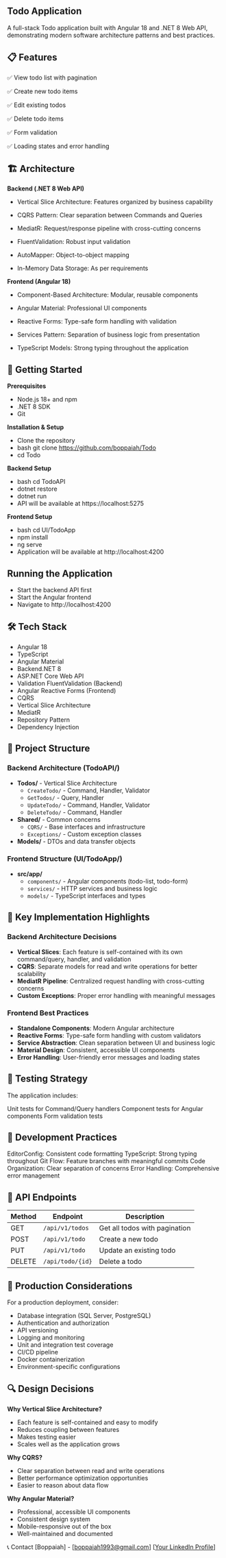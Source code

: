 ## Todo Application
A full-stack Todo application built with Angular 18 and .NET 8 Web API, demonstrating modern software architecture patterns and best practices.

## 📋 Features

✅ View todo list with pagination

✅ Create new todo items

✅ Edit existing todos

✅ Delete todo items

✅ Form validation

✅ Loading states and error handling


## 🏗️ Architecture

**Backend (.NET 8 Web API)**

- Vertical Slice Architecture: Features organized by business capability

- CQRS Pattern: Clear separation between Commands and Queries

- MediatR: Request/response pipeline with cross-cutting concerns

- FluentValidation: Robust input validation

- AutoMapper: Object-to-object mapping

- In-Memory Data Storage: As per requirements

**Frontend (Angular 18)**

- Component-Based Architecture: Modular, reusable components

- Angular Material: Professional UI components

- Reactive Forms: Type-safe form handling with validation

- Services Pattern: Separation of business logic from presentation

- TypeScript Models: Strong typing throughout the application


## 🚀 Getting Started

**Prerequisites**
- Node.js 18+ and npm
- .NET 8 SDK
- Git

**Installation & Setup**
- Clone the repository
- bash git clone https://github.com/boppaiah/Todo
- cd Todo

**Backend Setup**
- bash cd TodoAPI
- dotnet restore
- dotnet run
- API will be available at https://localhost:5275
  
**Frontend Setup**
- bash cd UI/TodoApp
- npm install
- ng serve
- Application will be available at http://localhost:4200

## Running the Application

- Start the backend API first
- Start the Angular frontend
- Navigate to http://localhost:4200

## 🛠️ Tech Stack
- Angular 18
- TypeScript
- Angular Material
- Backend.NET 8
- ASP.NET Core Web API
- Validation FluentValidation (Backend)
- Angular Reactive Forms (Frontend)
- CQRS
-  Vertical Slice Architecture
-  MediatR
- Repository Pattern
-  Dependency Injection
       
## 📁 Project Structure

### Backend Architecture (TodoAPI/)
- **Todos/** - Vertical Slice Architecture
  - `CreateTodo/` - Command, Handler, Validator
  - `GetTodos/` - Query, Handler  
  - `UpdateTodo/` - Command, Handler, Validator
  - `DeleteTodo/` - Command, Handler
- **Shared/** - Common concerns
  - `CQRS/` - Base interfaces and infrastructure
  - `Exceptions/` - Custom exception classes
- **Models/** - DTOs and data transfer objects


### Frontend Structure (UI/TodoApp/)
- **src/app/**
  - `components/` - Angular components (todo-list, todo-form)
  - `services/` - HTTP services and business logic
  - `models/` - TypeScript interfaces and types


## 🎯 Key Implementation Highlights
### Backend Architecture Decisions
- **Vertical Slices**: Each feature is self-contained with its own command/query, handler, and validation
- **CQRS**: Separate models for read and write operations for better scalability
- **MediatR Pipeline**: Centralized request handling with cross-cutting concerns
- **Custom Exceptions**: Proper error handling with meaningful messages

### Frontend Best Practices
- **Standalone Components**: Modern Angular architecture
- **Reactive Forms**: Type-safe form handling with custom validators
- **Service Abstraction**: Clean separation between UI and business logic
- **Material Design**: Consistent, accessible UI components
- **Error Handling**: User-friendly error messages and loading states

## 🧪 Testing Strategy
The application includes:

Unit tests for Command/Query handlers
Component tests for Angular components
Form validation tests

## 🔧 Development Practices

EditorConfig: Consistent code formatting
TypeScript: Strong typing throughout
Git Flow: Feature branches with meaningful commits
Code Organization: Clear separation of concerns
Error Handling: Comprehensive error management

## 📝 API Endpoints

| Method | Endpoint | Description |
|--------|----------|-------------|
| GET | `/api/v1/todos` | Get all todos with pagination |
| POST | `/api/v1/todo` | Create a new todo |
| PUT | `/api/v1/todo` | Update an existing todo |
| DELETE | `/api/todo/{id}` | Delete a todo |


## 🚀 Production Considerations

For a production deployment, consider:
- Database integration (SQL Server, PostgreSQL)
- Authentication and authorization
- API versioning
- Logging and monitoring
- Unit and integration test coverage
- CI/CD pipeline
- Docker containerization
- Environment-specific configurations

## 🔍 Design Decisions

**Why Vertical Slice Architecture?**
- Each feature is self-contained and easy to modify
- Reduces coupling between features
- Makes testing easier
- Scales well as the application grows

**Why CQRS?**
- Clear separation between read and write operations
- Better performance optimization opportunities
- Easier to reason about data flow

**Why Angular Material?**
- Professional, accessible UI components
- Consistent design system
- Mobile-responsive out of the box
- Well-maintained and documented

📞 Contact
[Boppaiah] - [boppaiah1993@gmail.com]
[[Your LinkedIn Profile](https://www.linkedin.com/in/boppaiah-subbaiah/)]

